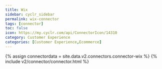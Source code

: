 ```yaml
---
title: Wix
sidebar: cyclr_sidebar
permalink: wix-connector
tags: [connector]
toc: false
icon: https://my.cyclr.com/api/ConnectorIcon/14310
category: Customer Experience
categories: [Customer Experience,Ecommerce]
---
```

{% assign connectordata = site.data.v2.connectors.connector-wix %}
{% include v2/connector/connector.html %}	